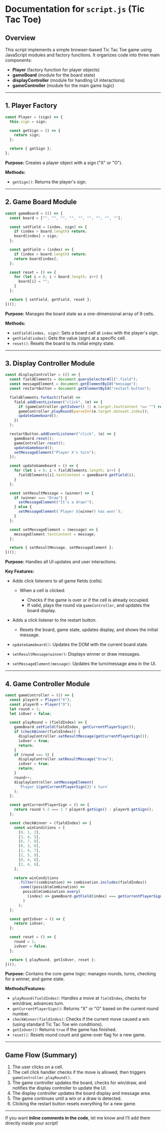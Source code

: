 

# Documentation for `script.js` (Tic Tac Toe)

## Overview

This script implements a simple browser-based Tic Tac Toe game using JavaScript modules and factory functions. It organizes code into three main components:

* **Player** (factory function for player objects)
* **gameBoard** (module for the board state)
* **displayController** (module for handling UI interactions)
* **gameController** (module for the main game logic)

---

## 1. Player Factory

```js
const Player = (sign) => {
  this.sign = sign;

  const getSign = () => {
    return sign;
  };

  return { getSign };
};
```

**Purpose:**
Creates a player object with a sign ("X" or "O").

**Methods:**

* `getSign()`: Returns the player's sign.

---

## 2. Game Board Module

```js
const gameBoard = (() => {
  const board = ["", "", "", "", "", "", "", "", ""];

  const setField = (index, sign) => {
    if (index > board.length) return;
    board[index] = sign;
  };

  const getField = (index) => {
    if (index > board.length) return;
    return board[index];
  };

  const reset = () => {
    for (let i = 0; i < board.length; i++) {
      board[i] = "";
    }
  };

  return { setField, getField, reset };
})();
```

**Purpose:**
Manages the board state as a one-dimensional array of 9 cells.

**Methods:**

* `setField(index, sign)`: Sets a board cell at `index` with the player's sign.
* `getField(index)`: Gets the value (sign) at a specific cell.
* `reset()`: Resets the board to its initial empty state.

---

## 3. Display Controller Module

```js
const displayController = (() => {
  const fieldElements = document.querySelectorAll(".field");
  const messageElement = document.getElementById("message");
  const restartButton = document.getElementById("restart-button");

  fieldElements.forEach((field) =>
    field.addEventListener("click", (e) => {
      if (gameController.getIsOver() || e.target.textContent !== "") return;
      gameController.playRound(parseInt(e.target.dataset.index));
      updateGameboard();
    })
  );

  restartButton.addEventListener("click", (e) => {
    gameBoard.reset();
    gameController.reset();
    updateGameboard();
    setMessageElement("Player X's turn");
  });

  const updateGameboard = () => {
    for (let i = 0; i < fieldElements.length; i++) {
      fieldElements[i].textContent = gameBoard.getField(i);
    }
  };

  const setResultMessage = (winner) => {
    if (winner === "Draw") {
      setMessageElement("It's a draw!");
    } else {
      setMessageElement(`Player ${winner} has won!`);
    }
  };

  const setMessageElement = (message) => {
    messageElement.textContent = message;
  };

  return { setResultMessage, setMessageElement };
})();
```

**Purpose:**
Handles all UI updates and user interactions.

**Key Features:**

* Adds click listeners to all game fields (cells).

  * When a cell is clicked:

    * Checks if the game is over or if the cell is already occupied.
    * If valid, plays the round via `gameController`, and updates the board display.
* Adds a click listener to the restart button.

  * Resets the board, game state, updates display, and shows the initial message.
* `updateGameboard()`: Updates the DOM with the current board state.
* `setResultMessage(winner)`: Displays winner or draw messages.
* `setMessageElement(message)`: Updates the turn/message area in the UI.

---

## 4. Game Controller Module

```js
const gameController = (() => {
  const playerX = Player("X");
  const playerO = Player("O");
  let round = 1;
  let isOver = false;

  const playRound = (fieldIndex) => {
    gameBoard.setField(fieldIndex, getCurrentPlayerSign());
    if (checkWinner(fieldIndex)) {
      displayController.setResultMessage(getCurrentPlayerSign());
      isOver = true;
      return;
    }
    if (round === 9) {
      displayController.setResultMessage("Draw");
      isOver = true;
      return;
    }
    round++;
    displayController.setMessageElement(
      `Player ${getCurrentPlayerSign()}'s turn`
    );
  };

  const getCurrentPlayerSign = () => {
    return round % 2 === 1 ? playerX.getSign() : playerO.getSign();
  };

  const checkWinner = (fieldIndex) => {
    const winConditions = [
      [0, 1, 2],
      [3, 4, 5],
      [6, 7, 8],
      [0, 3, 6],
      [1, 4, 7],
      [2, 5, 8],
      [0, 4, 8],
      [2, 4, 6],
    ];

    return winConditions
      .filter((combination) => combination.includes(fieldIndex))
      .some((possibleCombination) =>
        possibleCombination.every(
          (index) => gameBoard.getField(index) === getCurrentPlayerSign()
        )
      );
  };

  const getIsOver = () => {
    return isOver;
  };

  const reset = () => {
    round = 1;
    isOver = false;
  };

  return { playRound, getIsOver, reset };
})();
```

**Purpose:**
Contains the core game logic: manages rounds, turns, checking for a winner, and game state.

**Methods/Features:**

* `playRound(fieldIndex)`: Handles a move at `fieldIndex`, checks for win/draw, advances turn.
* `getCurrentPlayerSign()`: Returns "X" or "O" based on the current round number.
* `checkWinner(fieldIndex)`: Checks if the current move caused a win (using standard Tic Tac Toe win conditions).
* `getIsOver()`: Returns `true` if the game has finished.
* `reset()`: Resets round count and game-over flag for a new game.

---

## Game Flow (Summary)

1. The user clicks on a cell.
2. The cell click handler checks if the move is allowed, then triggers `gameController.playRound()`.
3. The game controller updates the board, checks for win/draw, and notifies the display controller to update the UI.
4. The display controller updates the board display and message area.
5. The game continues until a win or a draw is detected.
6. Clicking the restart button resets everything for a new game.

---

If you want **inline comments in the code**, let me know and I’ll add them directly inside your script!

